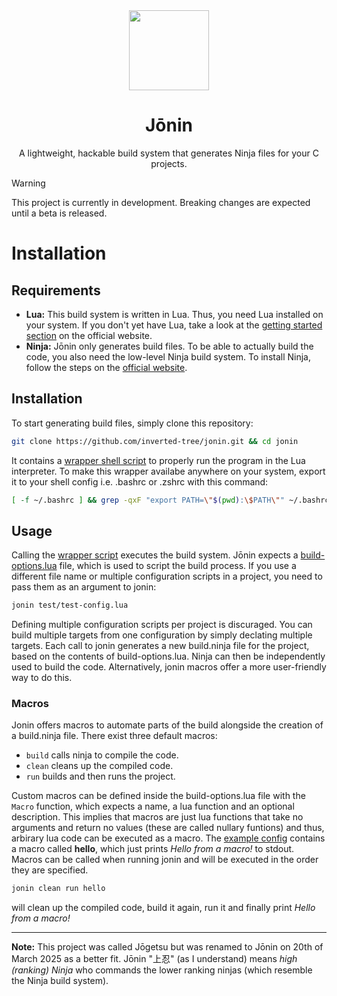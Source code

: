 <div align="center">
    <img width="128" height="128" src="res/ninja-panda.jpg">
    <h1>Jōnin</h1>
    <p>A lightweight, hackable build system that generates Ninja files for your C projects.</p>
</div>

> [!WARNING]
> This project is currently in development. Breaking changes are expected until a beta is released.


# Installation
## Requirements
- **Lua:** This build system is written in Lua. Thus, you need Lua installed on your system. If you don't yet have Lua, take a look at the [getting started section](https://www.lua.org/start.html) on the official website.
- **Ninja:** Jōnin only generates build files. To be able to actually build the code, you also need the low-level Ninja build system. To install Ninja, follow the steps on the [official website](https://ninja-build.org/).

## Installation
To start generating build files, simply clone this repository:
```sh
git clone https://github.com/inverted-tree/jonin.git && cd jonin
```
It contains a [wrapper shell script](/jonin) to properly run the program in the Lua interpreter. To make this wrapper availabe anywhere on your system, export it to your shell config i.e. .bashrc or .zshrc with this command:
```sh
[ -f ~/.bashrc ] && grep -qxF "export PATH=\"$(pwd):\$PATH\"" ~/.bashrc || echo "export PATH=\"$(pwd):\$PATH\"" >> ~/.bashrc
```

## Usage
Calling the [wrapper script](/jonin) executes the build system. Jōnin expects a [build-options.lua](/test/build-options.lua) file, which is used to script the build process. If you use a different file name or multiple configuration scripts in a project, you need to pass them as an argument to jonin:
```sh
jonin test/test-config.lua
```
Defining multiple configuration scripts per project is discuraged. You can build multiple targets from one configuration by simply declating multiple targets. Each call to jonin generates a new build.ninja file for the project, based on the contents of build-options.lua. Ninja can then be independently used to build the code. Alternatively, jonin macros offer a more user-friendly way to do this.

### Macros
Jonin offers macros to automate parts of the build alongside the creation of a build.ninja file. There exist three default macros:
- `build` calls ninja to compile the code.
- `clean` cleans up the compiled code.
- `run` builds and then runs the project.

Custom macros can be defined inside the build-options.lua file with the `Macro` function, which expects a name, a lua function and an optional description. This implies that macros are just lua functions that take no arguments and return no values (these are called nullary funtions) and thus, arbirary lua code can be executed as a macro. The [example config](test/build-options.lua) contains a macro called **hello**, which just prints *Hello from a macro!* to stdout. Macros can be called when running jonin and will be executed in the order they are specified.
```sh
jonin clean run hello
```
will clean up the compiled code, build it again, run it and finally print *Hello from a macro!*

---

**Note:** This project was called Jōgetsu but was renamed to Jōnin on 20th of March 2025 as a better fit. Jōnin "上忍" (as I understand) means *high (ranking) Ninja* who commands the lower ranking ninjas (which resemble the Ninja build system).
